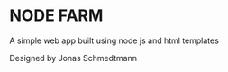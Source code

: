 # NODE FARM

A simple web app built using node js and html templates

Designed by Jonas Schmedtmann
